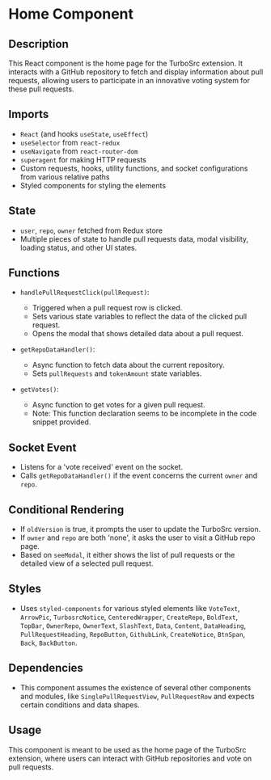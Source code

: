 # Home Component

## Description

This React component is the home page for the TurboSrc extension. It interacts with a GitHub repository to fetch and display information about pull requests, allowing users to participate in an innovative voting system for these pull requests.

## Imports

- `React` (and hooks `useState`, `useEffect`)
- `useSelector` from `react-redux`
- `useNavigate` from `react-router-dom`
- `superagent` for making HTTP requests
- Custom requests, hooks, utility functions, and socket configurations from various relative paths
- Styled components for styling the elements

## State

- `user`, `repo`, `owner` fetched from Redux store
- Multiple pieces of state to handle pull requests data, modal visibility, loading status, and other UI states.

## Functions

- `handlePullRequestClick(pullRequest)`: 
    - Triggered when a pull request row is clicked. 
    - Sets various state variables to reflect the data of the clicked pull request.
    - Opens the modal that shows detailed data about a pull request.

- `getRepoDataHandler()`: 
    - Async function to fetch data about the current repository.
    - Sets `pullRequests` and `tokenAmount` state variables.

- `getVotes()`: 
    - Async function to get votes for a given pull request. 
    - Note: This function declaration seems to be incomplete in the code snippet provided.

## Socket Event

- Listens for a 'vote received' event on the socket.
- Calls `getRepoDataHandler()` if the event concerns the current `owner` and `repo`.

## Conditional Rendering

- If `oldVersion` is true, it prompts the user to update the TurboSrc version.
- If `owner` and `repo` are both 'none', it asks the user to visit a GitHub repo page.
- Based on `seeModal`, it either shows the list of pull requests or the detailed view of a selected pull request.

## Styles

- Uses `styled-components` for various styled elements like `VoteText`, `ArrowPic`, `TurbosrcNotice`, `CenteredWrapper`, `CreateRepo`, `BoldText`, `TopBar`, `OwnerRepo`, `OwnerText`, `SlashText`, `Data`, `Content`, `DataHeading`, `PullRequestHeading`, `RepoButton`, `GithubLink`, `CreateNotice`, `BtnSpan`, `Back`, `BackButton`.

## Dependencies

- This component assumes the existence of several other components and modules, like `SinglePullRequestView`, `PullRequestRow` and expects certain conditions and data shapes.

## Usage

This component is meant to be used as the home page of the TurboSrc extension, where users can interact with GitHub repositories and vote on pull requests.
